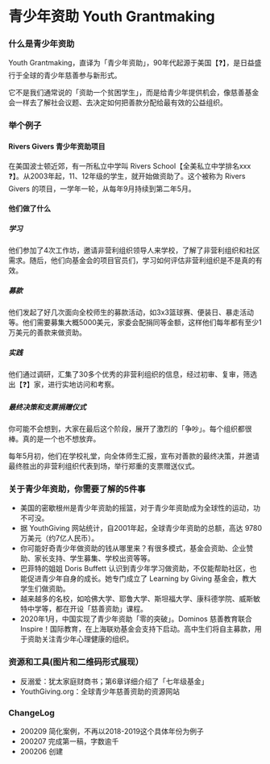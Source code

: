 #  青少年资助 Youth Grantmaking

### 什么是青少年资助
Youth Grantmaking，直译为「青少年资助」，90年代起源于美国【❓】，是日益盛行于全球的青少年慈善参与新形式。

它不是我们通常说的「资助一个贫困学生」，而是给青少年提供机会，像慈善基金会一样去了解社会议题、去决定如何把善款分配给最有效的公益组织。

### 举个例子
#### Rivers Givers 青少年资助项目

在美国波士顿近郊，有一所私立中学叫 Rivers School【全美私立中学排名xxx ❓】。从2003年起，11、12年级的学生，就开始做资助了。这个被称为 Rivers Givers 的项目，一学年一轮，从每年9月持续到第二年5月。

#### 他们做了什么

##### 学习

他们参加了4次工作坊，邀请非营利组织领导人来学校，了解了非营利组织和社区需求。随后，他们向基金会的项目官员们，学习如何评估非营利组织是不是真的有效。

##### 募款

他们发起了好几次面向全校师生的募款活动，如3x3篮球赛、便装日、暴走活动等。他们需要募集大概5000美元，家委会配捐同等金额，这样他们每年都有至少1万美元的善款来做资助。

##### 实践

他们通过调研，汇集了30多个优秀的非营利组织的信息，经过初审、复审，筛选出【❓】家，进行实地访问和考察。

##### 最终决策和支票捐赠仪式

你可能不会想到，大家在最后这个阶段，展开了激烈的「争吵」。每个组织都很棒。真的是一个也不想放弃。

每年5月初，他们在学校礼堂，向全体师生汇报，宣布对善款的最终决策，并邀请最终胜出的非营利组织代表到场，举行郑重的支票赠送仪式。


### 关于青少年资助，你需要了解的5件事
- 美国的密歇根州是青少年资助的摇篮，对于青少年资助成为全球性的运动，功不可没。
- 据 YouthGiving 网站统计，自2001年起，全球青少年资助的总额，高达 9780万美元（约7亿人民币）。
- 你可能好奇青少年做资助的钱从哪里来？有很多模式，基金会资助、企业赞助、家长支持、学生募集、学校出资等等。
- 巴菲特的姐姐 Doris Buffett 认识到青少年学习做资助，不仅能帮助社区，也能促进青少年自身的成长。她专门成立了 Learning by Giving 基金会，教大学生们做资助。
- 越来越多的名校，如哈佛大学、耶鲁大学、斯坦福大学、康科德学院、威斯敏特中学等，都在开设「慈善资助」课程。
- 2020年1月，中国实现了青少年资助「零的突破」。Dominos 慈善教育联合 Inspire！国际教育，在上海联劝基金会支持下启动。高中生们将自主募款，用于资助关注青少年心理健康的组织。


### 资源和工具(图片和二维码形式展现）
- 反溺爱：犹太家庭财商书；第6章详细介绍了「七年级基金」
- YouthGiving.org：全球青少年慈善资助的资源网站

### ChangeLog

- 200209 简化案例，不再以2018-2019这个具体年份为例子
- 200207 完成第一稿，字数逾千
- 200206 创建

